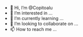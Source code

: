- 👋 Hi, I’m @Copitoalu
- 👀 I’m interested in ...
- 🌱 I’m currently learning ...
- 💞️ I’m looking to collaborate on ...
- 📫 How to reach me ...

<!---
Copitoalu/Copitoalu is a ✨ special ✨ repository because its `README.md` (this file) appears on your GitHub profile.
You can click the Preview link to take a look at your changes.
--->
